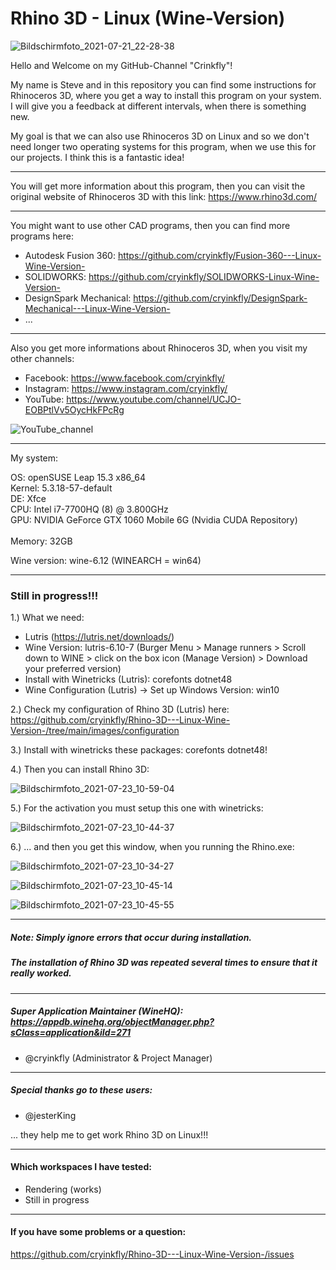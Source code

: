 # Rhino 3D - Linux (Wine-Version)

![Bildschirmfoto_2021-07-21_22-28-38](https://user-images.githubusercontent.com/79079633/126754591-47d32870-7fa8-4dd8-883d-eccda7ca67e7.png)



Hello and Welcome on my GitHub-Channel "Crinkfly"!

My name is Steve and in this repository you can find some instructions for Rhinoceros 3D, where you get a way to install this program on your system.
I will give you a feedback at different intervals, when there is something new.

My goal is that we can also use Rhinoceros 3D on Linux and so we don't need longer two operating systems for this program, when we use this for our projects. I think this is a fantastic idea!

________________________________________________

You will get more information about this program, then you can visit the original website of Rhinoceros 3D with this link: https://www.rhino3d.com/
________________________________________________

You might want to use other CAD programs, then you can find more programs here:

  - Autodesk Fusion 360: https://github.com/cryinkfly/Fusion-360---Linux-Wine-Version-
  - SOLIDWORKS: https://github.com/cryinkfly/SOLIDWORKS-Linux-Wine-Version-
  - DesignSpark Mechanical: https://github.com/cryinkfly/DesignSpark-Mechanical---Linux-Wine-Version-
  - ...
________________________________________________

Also you get more informations about Rhinoceros 3D, when you visit my other channels:

  - Facebook:  https://www.facebook.com/cryinkfly/
  - Instagram: https://www.instagram.com/cryinkfly/
  - YouTube:   https://www.youtube.com/channel/UCJO-EOBPtlVv5OycHkFPcRg


![YouTube_channel](https://user-images.githubusercontent.com/79079633/119709635-b9994e00-be5d-11eb-976a-fca87b572af1.png)

________________________________________________

My system:

OS: openSUSE Leap 15.3 x86_64<br/>
Kernel: 5.3.18-57-default<br/>
DE: Xfce<br/>
CPU: Intel i7-7700HQ (8) @ 3.800GHz<br/>
GPU: NVIDIA GeForce GTX 1060 Mobile 6G (Nvidia CUDA Repository)<br/><br/>
Memory: 32GB

Wine version: wine-6.12 (WINEARCH = win64)

________________________________________________

### Still in progress!!!

1.) What we need: 

- Lutris (https://lutris.net/downloads/)
- Wine Version: lutris-6.10-7 (Burger Menu > Manage runners > Scroll down to WINE > click on the box icon (Manage Version) > Download your preferred version)
- Install with Winetricks (Lutris): corefonts dotnet48
- Wine Configuration (Lutris) -> Set up Windows Version: win10

2.) Check my configuration of Rhino 3D (Lutris) here: https://github.com/cryinkfly/Rhino-3D---Linux-Wine-Version-/tree/main/images/configuration

3.) Install with winetricks these packages: corefonts dotnet48!

4.) Then you can install Rhino 3D:

![Bildschirmfoto_2021-07-23_10-59-04](https://user-images.githubusercontent.com/79079633/126760588-fa8722e7-c9ab-4870-91a3-e6a5cec06454.png)

5.) For the activation you must setup this one with winetricks:

![Bildschirmfoto_2021-07-23_10-44-37](https://user-images.githubusercontent.com/79079633/126760853-f9fa2b0b-5d35-43fd-82dc-927d5947e5b6.png)


6.) ... and then you get this window, when you running the Rhino.exe:

![Bildschirmfoto_2021-07-23_10-34-27](https://user-images.githubusercontent.com/79079633/126759101-dfce00de-3ce7-4dce-bed0-1d7ede7919f8.png)

![Bildschirmfoto_2021-07-23_10-45-14](https://user-images.githubusercontent.com/79079633/126759197-6efa87a8-7a58-423b-b1a1-4cc675652ff1.png)

![Bildschirmfoto_2021-07-23_10-45-55](https://user-images.githubusercontent.com/79079633/126759305-f7555687-96f5-46b0-b79a-a1ac498e999a.png)


________________________________________________________________________________________________

##### Note: Simply ignore errors that occur during installation. 
#####       The installation of Rhino 3D was repeated several times to ensure that it really worked.

________________________________________________________________________________________________


##### Super Application Maintainer (WineHQ): https://appdb.winehq.org/objectManager.php?sClass=application&iId=271

- @cryinkfly (Administrator & Project Manager)

________________________________________________________________________________________________

#####        Special thanks go to these users:

- @jesterKing

... they help me to get work Rhino 3D on Linux!!!
________________________________________________________________________________________________

#### Which workspaces I have tested:

- Rendering (works)
- Still in progress
________________________________________________________________________________________________

#### If you have some problems or a question:

https://github.com/cryinkfly/Rhino-3D---Linux-Wine-Version-/issues
